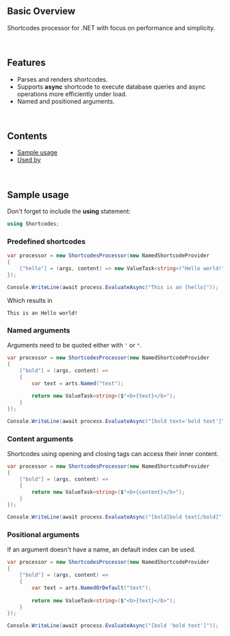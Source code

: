 ## Basic Overview

Shortcodes processor for .NET with focus on performance and simplicity.

<br>

## Features

- Parses and renders shortcodes.
- Supports **async** shortcode to execute database queries and async operations more efficiently under load.
- Named and positioned arguments.

<br>

## Contents
- [Sample usage](#sample-usage)
- [Used by](#used-by)

<br>

## Sample usage

Don't forget to include the __using__ statement:

```c#
using Shortcodes;
```

### Predefined shortcodes

```c#
var processor = new ShortcodesProcessor(new NamedShortcodeProvider
{
    ["hello"] = (args, content) => new ValueTask<string>("Hello world!")
});

Console.WriteLine(await process.EvaluateAsync("This is an [hello]"));
```

Which results in 

```
This is an Hello world!
```

### Named arguments

Arguments need to be quoted either with `'` or `"`.

```c#
var processor = new ShortcodesProcessor(new NamedShortcodeProvider
{
    ["bold"] = (args, content) => 
    {
        var text = arts.Named("text");
        
        return new ValueTask<string>($"<b>{text}</b>");
    }
});

Console.WriteLine(await process.EvaluateAsync("[bold text='bold text']"));
```

### Content arguments

Shortcodes using opening and closing tags can access their inner content.

```c#
var processor = new ShortcodesProcessor(new NamedShortcodeProvider
{
    ["bold"] = (args, content) => 
    {
        return new ValueTask<string>($"<b>{content}</b>");
    }
});

Console.WriteLine(await process.EvaluateAsync("[bold]bold text[/bold]"));
```

### Positional arguments

If an argument doesn't have a name, an default index can be used.

```c#
var processor = new ShortcodesProcessor(new NamedShortcodeProvider
{
    ["bold"] = (args, content) => 
    {
        var text = arts.NamedOrDefault("text");
        
        return new ValueTask<string>($"<b>{text}</b>");
    }
});

Console.WriteLine(await process.EvaluateAsync("[bold 'bold text']"));
```